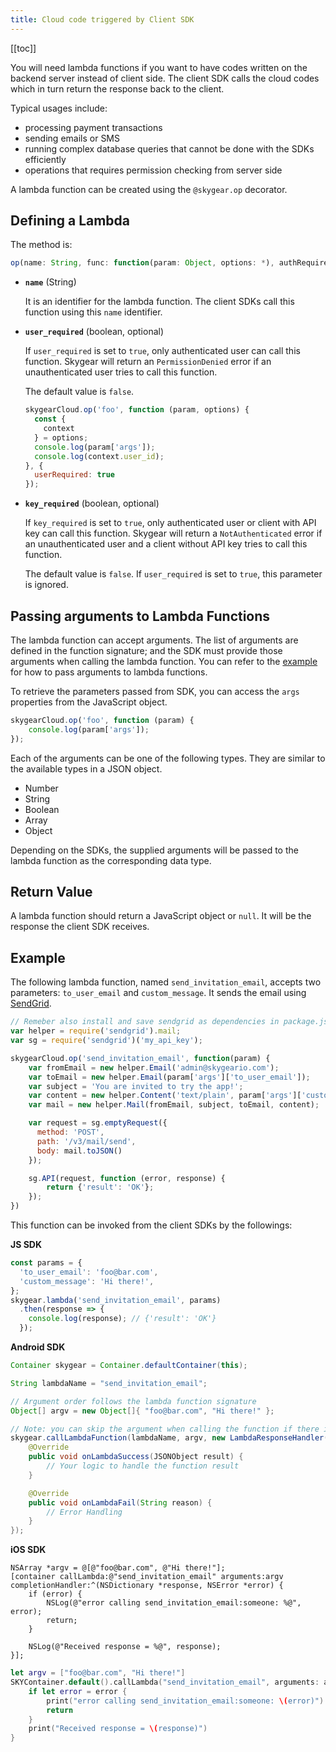 ```yaml
---
title: Cloud code triggered by Client SDK
---
```


[[toc]]

You will need lambda functions if you want to have codes written on the backend
server instead of client side. The client SDK calls the cloud codes which
in turn return the response back to the client.

Typical usages include:

- processing payment transactions
- sending emails or SMS
- running complex database queries that cannot be done with
  the SDKs efficiently
- operations that requires permission checking from server side

A lambda function can be created using the `@skygear.op` decorator.

## Defining a Lambda

The method is:

```javascript
op(name: String, func: function(param: Object, options: *), authRequired: Boolean, userRequired: Boolean)
```

- **`name`** (String)

  It is an identifier for the lambda function. The client SDKs call
  this function using this `name` identifier.

- **`user_required`** (boolean, optional)

  If `user_required` is set to `true`, only authenticated user
  can call this function. Skygear will return an `PermissionDenied`
  error if an unauthenticated user tries to call this function.

  The default value is `false`.

  ```javascript
  skygearCloud.op('foo', function (param, options) {
    const {
      context
    } = options;
  	console.log(param['args']);
  	console.log(context.user_id);
  }, {
    userRequired: true
  });
  ```

- **`key_required`** (boolean, optional)

  If `key_required` is set to `true`, only authenticated user
  or client with API key can call this function. Skygear will return a
  `NotAuthenticated` error if an unauthenticated user and a client
  without API key tries to call this function.

  The default value is `false`. If `user_required` is set to `true`, this
  parameter is ignored.

## Passing arguments to Lambda Functions

The lambda function can accept arguments.
The list of arguments are defined in the function signature;
and the SDK must provide those arguments when calling the lambda
function. You can refer to the [example][lambda-example] for
how to pass arguments to lambda functions.

To retrieve the parameters passed from SDK, you can access the `args` properties from the JavaScript object.

```javascript
skygearCloud.op('foo', function (param) {
	console.log(param['args']);
});
```

Each of the arguments can be one of the following types.
They are similar to the available types in a JSON object.

- Number
- String
- Boolean
- Array
- Object

Depending on the SDKs, the supplied arguments will be
passed to the lambda function as the corresponding data type.

## Return Value

A lambda function should return a JavaScript object or `null`.
It will be the response the client SDK receives.


## Example

The following lambda function, named `send_invitation_email`,
accepts two parameters: `to_user_email` and `custom_message`.
It sends the email using [SendGrid][sendgrid].

```javascript
// Remeber also install and save sendgrid as dependencies in package.json
var helper = require('sendgrid').mail;
var sg = require('sendgrid')('my_api_key');

skygearCloud.op('send_invitation_email', function(param) {
	var fromEmail = new helper.Email('admin@skygeario.com');
	var toEmail = new helper.Email(param['args']['to_user_email']);
	var subject = 'You are invited to try the app!';
	var content = new helper.Content('text/plain', param['args']['custom_message']);
	var mail = new helper.Mail(fromEmail, subject, toEmail, content);

	var request = sg.emptyRequest({
	  method: 'POST',
	  path: '/v3/mail/send',
	  body: mail.toJSON()
	});

	sg.API(request, function (error, response) {
		return {'result': 'OK'};
	});
})
```

This function can be invoked from the client SDKs by the followings:

**JS SDK**

```javascript
const params = {
  'to_user_email': 'foo@bar.com',
  'custom_message': 'Hi there!',
};
skygear.lambda('send_invitation_email', params)
  .then(response => {
    console.log(response); // {'result': 'OK'}
  });
```

**Android SDK**

```java
Container skygear = Container.defaultContainer(this);

String lambdaName = "send_invitation_email";

// Argument order follows the lambda function signature
Object[] argv = new Object[]{ "foo@bar.com", "Hi there!" };

// Note: you can skip the argument when calling the function if there is none
skygear.callLambdaFunction(lambdaName, argv, new LambdaResponseHandler() {
    @Override
    public void onLambdaSuccess(JSONObject result) {
        // Your logic to handle the function result
    }

    @Override
    public void onLambdaFail(String reason) {
        // Error Handling
    }
});
```

**iOS SDK**

```obj-c
NSArray *argv = @[@"foo@bar.com", @"Hi there!"];
[container callLambda:@"send_invitation_email" arguments:argv completionHandler:^(NSDictionary *response, NSError *error) {
    if (error) {
        NSLog(@"error calling send_invitation_email:someone: %@", error);
        return;
    }

    NSLog(@"Received response = %@", response);
}];
```

```swift
let argv = ["foo@bar.com", "Hi there!"]
SKYContainer.default().callLambda("send_invitation_email", arguments: argv) { (response, error) in
    if let error = error {
        print("error calling send_invitation_email:someone: \(error)")
        return
    }
    print("Received response = \(response)")
}
```

[lambda-example]: #lambda-example
[sendgrid]: https://sendgrid.com
